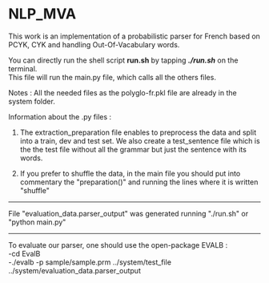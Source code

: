 # NLP_MVA
This work is an implementation of a probabilistic parser for French based on PCYK, CYK and handling Out-Of-Vacabulary words.

You can directly run the shell script **run.sh** by tapping ***./run.sh*** on the terminal. \
This file will run the main.py file, which calls all the others files. 

Notes : 
All the needed files as the polyglo-fr.pkl file are already in the system folder. 

Information about the .py files : 

1) The extraction_preparation file enables to preprocess the data and split into a train, dev and test set. We also create a test_sentence file which is the the test file without all the grammar but just the sentence with its words.


2) If you prefer to shuffle the data, in the main file you should put into commentary the "preparation()" and running the lines where it is written "shuffle"




-----------------------------------------------------------------------------------------
File "evaluation_data.parser_output" was generated running "./run.sh" or "python main.py"

-----------------------------------------------------------------------------------------

To evaluate our parser, one should use the open-package EVALB : \
-cd EvalB \
-./evalb -p sample/sample.prm ../system/test_file ../system/evaluation_data.parser_output

